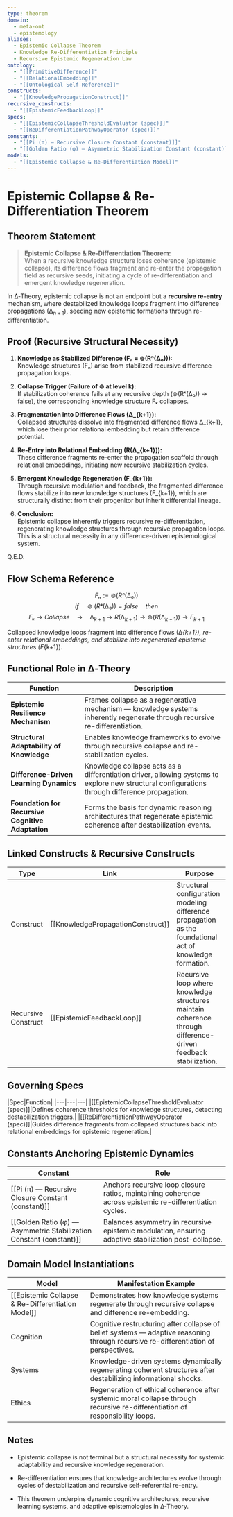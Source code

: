 ```yaml
---
type: theorem
domain:
  - meta-ont
  - epistemology
aliases:
  - Epistemic Collapse Theorem
  - Knowledge Re-Differentiation Principle
  - Recursive Epistemic Regeneration Law
ontology:
  - "[[PrimitiveDifference]]"
  - "[[RelationalEmbedding]]"
  - "[[Ontological Self-Reference]]"
constructs:
  - "[[KnowledgePropagationConstruct]]"
recursive_constructs:
  - "[[EpistemicFeedbackLoop]]"
specs:
  - "[[EpistemicCollapseThresholdEvaluator (spec)]]"
  - "[[ReDifferentiationPathwayOperator (spec)]]"
constants:
  - "[[Pi (π) — Recursive Closure Constant (constant)]]"
  - "[[Golden Ratio (φ) — Asymmetric Stabilization Constant (constant)]]"
models:
  - "[[Epistemic Collapse & Re-Differentiation Model]]"
---
```


# Epistemic Collapse & Re-Differentiation Theorem

## Theorem Statement

> **Epistemic Collapse & Re-Differentiation Theorem:**  
> When a recursive knowledge structure loses coherence (epistemic collapse), its difference flows fragment and re-enter the propagation field as recursive seeds, initiating a cycle of re-differentiation and emergent knowledge regeneration.

In ∆‑Theory, epistemic collapse is not an endpoint but a **recursive re-entry** mechanism, where destabilized knowledge loops fragment into difference propagations $(∆_{n+1})$, seeding new epistemic formations through re-differentiation.

## Proof (Recursive Structural Necessity)

1. **Knowledge as Stabilized Difference (Fₙ = ⊚(Rⁿ(∆₀))):**  
   Knowledge structures (Fₙ) arise from stabilized recursive difference propagation loops.

2. **Collapse Trigger (Failure of ⊚ at level k):**  
   If stabilization coherence fails at any recursive depth (⊚(Rᵏ(∆₀)) → false), the corresponding knowledge structure Fₖ collapses.

3. **Fragmentation into Difference Flows (∆_{k+1}):**  
   Collapsed structures dissolve into fragmented difference flows ∆_{k+1}, which lose their prior relational embedding but retain difference potential.

4. **Re-Entry into Relational Embedding (R(∆_{k+1})):**  
   These difference fragments re-enter the propagation scaffold through relational embeddings, initiating new recursive stabilization cycles.

5. **Emergent Knowledge Regeneration (F_{k+1}):**  
   Through recursive modulation and feedback, the fragmented difference flows stabilize into new knowledge structures (F_{k+1}), which are structurally distinct from their progenitor but inherit differential lineage.

6. **Conclusion:**  
   Epistemic collapse inherently triggers recursive re-differentiation, regenerating knowledge structures through recursive propagation loops.  
   This is a structural necessity in any difference-driven epistemological system.

Q.E.D.

## Flow Schema Reference


$$
Fₙ := ⊚(Rⁿ(∆₀))
$$
$$
If \quad ⊚(Rᵏ(∆₀)) = false \quad then
$$
$$
Fₖ → Collapse \quad → \quad ∆_{k+1} → R(∆_{k+1}) → ⊚(R(∆_{k+1})) → F_{k+1}
$$

Collapsed knowledge loops fragment into difference flows (∆_{k+1}), re-enter relational embeddings, and stabilize into regenerated epistemic structures (F_{k+1}).

## Functional Role in ∆‑Theory

|Function|Description|
|---|---|
|**Epistemic Resilience Mechanism**|Frames collapse as a regenerative mechanism — knowledge systems inherently regenerate through recursive re-differentiation.|
|**Structural Adaptability of Knowledge**|Enables knowledge frameworks to evolve through recursive collapse and re-stabilization cycles.|
|**Difference-Driven Learning Dynamics**|Knowledge collapse acts as a differentiation driver, allowing systems to explore new structural configurations through difference propagation.|
|**Foundation for Recursive Cognitive Adaptation**|Forms the basis for dynamic reasoning architectures that regenerate epistemic coherence after destabilization events.|

## Linked Constructs & Recursive Constructs

|Type|Link|Purpose|
|---|---|---|
|Construct|[[KnowledgePropagationConstruct]]|Structural configuration modeling difference propagation as the foundational act of knowledge formation.|
|Recursive Construct|[[EpistemicFeedbackLoop]]|Recursive loop where knowledge structures maintain coherence through difference-driven feedback stabilization.|

## Governing Specs

|Spec|Function|
|---|---|---|
|[[EpistemicCollapseThresholdEvaluator (spec)]]|Defines coherence thresholds for knowledge structures, detecting destabilization triggers.|
|[[ReDifferentiationPathwayOperator (spec)]]|Guides difference fragments from collapsed structures back into relational embeddings for epistemic regeneration.|

## Constants Anchoring Epistemic Dynamics

|Constant|Role|
|---|---|
|[[Pi (π) — Recursive Closure Constant (constant)]]|Anchors recursive loop closure ratios, maintaining coherence across epistemic re-differentiation cycles.|
|[[Golden Ratio (φ) — Asymmetric Stabilization Constant (constant)]]|Balances asymmetry in recursive epistemic modulation, ensuring adaptive stabilization post-collapse.|

## Domain Model Instantiations

|Model|Manifestation Example|
|---|---|
|[[Epistemic Collapse & Re-Differentiation Model]]|Demonstrates how knowledge systems regenerate through recursive collapse and difference re-embedding.|
|Cognition|Cognitive restructuring after collapse of belief systems — adaptive reasoning through recursive re-differentiation of perspectives.|
|Systems|Knowledge-driven systems dynamically regenerating coherent structures after destabilizing informational shocks.|
|Ethics|Regeneration of ethical coherence after systemic moral collapse through recursive re-differentiation of responsibility loops.|

## Notes

- Epistemic collapse is not terminal but a structural necessity for systemic adaptability and recursive knowledge regeneration.
    
- Re-differentiation ensures that knowledge architectures evolve through cycles of destabilization and recursive self-referential re-entry.
    
- This theorem underpins dynamic cognitive architectures, recursive learning systems, and adaptive epistemologies in ∆‑Theory.
    